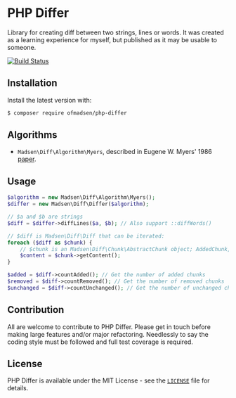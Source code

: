 # PHP Differ
Library for creating diff between two strings, lines or words. It was created as a learning experience for myself, but published as it may be usable to someone.

[![Build Status](https://travis-ci.org/ofmadsen/php-differ.svg?branch=master)](https://travis-ci.org/ofmadsen/php-differ)

## Installation
Install the latest version with:

```bash
$ composer require ofmadsen/php-differ
```

## Algorithms

- `Madsen\Diff\Algorithm\Myers`, described in Eugene W. Myers' 1986 [paper](http://www.xmailserver.org/diff2.pdf).

## Usage
```php
$algorithm = new Madsen\Diff\Algorithm\Myers();
$differ = new Madsen\Diff\Differ($algorithm);

// $a and $b are strings
$diff = $differ->diffLines($a, $b); // Also support ::diffWords()

// $diff is Madsen\Diff\Diff that can be iterated:
foreach ($diff as $chunk) {
    // $chunk is an Madsen\Diff\Chunk\AbstractChunk object; AddedChunk, RemovedChunk or UnchangedChunk
    $content = $chunk->getContent();
}

$added = $diff->countAdded(); // Get the number of added chunks
$removed = $diff->countRemoved(); // Get the number of removed chunks
$unchanged = $diff->countUnchanged(); // Get the number of unchanged chunks
```

## Contribution
All are welcome to contribute to PHP Differ. Please get in touch before making large features and/or major refactoring. Needlessly to say the coding style must be followed and full test coverage is required.

## License
PHP Differ is available under the MIT License - see the [`LICENSE`](LICENSE) file for details.